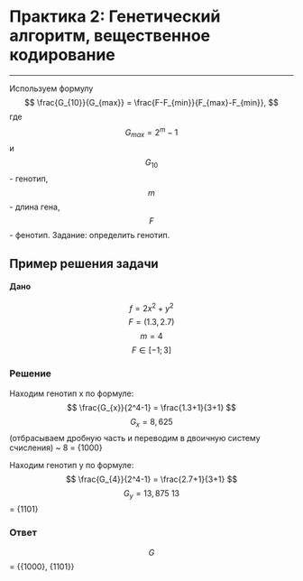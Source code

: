 # Практика 2: Генетический алгоритм, вещественное кодирование 
___
Используем формулу
$$
\frac{G_{10}}{G_{max}} = \frac{F-F_{min}}{F_{max}-F_{min}}, 
$$
где $$G_{max}  = 2^m-1$$ и $$G_{10}$$ - генотип, $$m$$ - длина гена, $$F$$ - фенотип. Задание: определить генотип.

## Пример решения задачи

#### Дано 
$$
f = 2x^2+y^2$$
$$
F = (1.3, 2.7)$$
$$
m = 4$$
$$
F \in [-1; 3]$$

### Решение
Находим генотип x по формуле: $$
\frac{G_{x}}{2^4-1} = \frac{1.3+1}{3+1}
$$
$$G_{x} = 8,625$$ (отбрасываем дробную часть и переводим в двоичную систему счисления)  ~ 8 = {1000} 

Находим генотип y по формуле: $$
\frac{G_{4}}{2^4-1} = \frac{2.7+1}{3+1}
$$
$$G_{y} = 13,875 ~ 13$$ = {1101} 

### Ответ
$$G$$ = {{1000}, {1101}}
